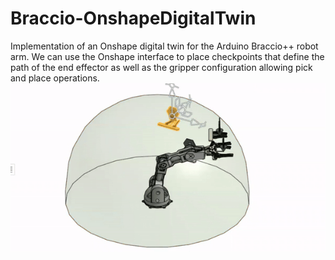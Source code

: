 # Braccio-OnshapeDigitalTwin
Implementation of an Onshape digital twin for the Arduino Braccio++ robot arm. We can use the Onshape interface to place checkpoints that define the path of the end effector as well as the gripper configuration allowing pick and place operations.
![dome](https://github.com/tuftsceeo/Braccio-OnshapeDigitalTwin/blob/main/img/dome.gif)